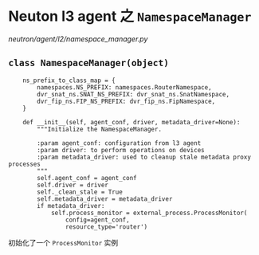 # Neuton l3 agent 之 `NamespaceManager`

*neutron/agent/l2/namespace_manager.py*

## `class NamespaceManager(object)`

```
    ns_prefix_to_class_map = {
        namespaces.NS_PREFIX: namespaces.RouterNamespace,
        dvr_snat_ns.SNAT_NS_PREFIX: dvr_snat_ns.SnatNamespace,
        dvr_fip_ns.FIP_NS_PREFIX: dvr_fip_ns.FipNamespace,
    }

    def __init__(self, agent_conf, driver, metadata_driver=None):
        """Initialize the NamespaceManager.

        :param agent_conf: configuration from l3 agent
        :param driver: to perform operations on devices
        :param metadata_driver: used to cleanup stale metadata proxy processes
        """
        self.agent_conf = agent_conf
        self.driver = driver
        self._clean_stale = True
        self.metadata_driver = metadata_driver
        if metadata_driver:
            self.process_monitor = external_process.ProcessMonitor(
                config=agent_conf,
                resource_type='router')
```

初始化了一个 `ProcessMonitor` 实例
